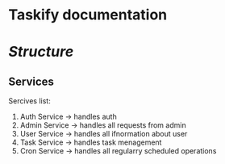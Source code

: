 # Taskify documentation

# _Structure_

## Services

Sercives list:

1. Auth Service → handles auth
2. Admin Service → handles all requests from admin
3. User Service → handles all ifnormation about user
4. Task Service → handles task menagement
5. Cron Service → handles all regularry scheduled operations
